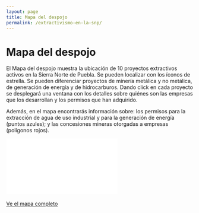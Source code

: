 ```yaml
---
layout: page
title: Mapa del despojo
permalink: /extractivismo-en-la-snp/
---
```


# Mapa del despojo

El Mapa del despojo muestra la ubicación de 10 proyectos extractivos activos en la Sierra Norte de Puebla. Se pueden localizar con los íconos de estrella. Se pueden diferenciar proyectos de minería metálica y no metálica, de generación de energía y de hidrocarburos. Dando click en cada proyecto se desplegará una ventana con los detalles sobre quiénes son las empresas que los desarrollan y los permisos que han adquirido. 

Además, en el mapa encontrarás información sobre: los permisos para la extracción de agua de uso industrial y para la generación de energía (puntos azules); y las concesiones mineras otorgadas a empresas (polígonos rojos).

<div class="embed-responsive embed-responsive-16by9">
  <iframe class="embed-responsive-item" frameborder="0" allowfullscreen allow="geolocation" src="//umap.openstreetmap.fr/es/map/proyectos-extractivos-en-la-snp-2023_971912?scaleControl=false&miniMap=false&scrollWheelZoom=false&zoomControl=true&editMode=disabled&moreControl=true&searchControl=null&tilelayersControl=null&embedControl=null&datalayersControl=true&onLoadPanel=undefined&captionBar=false&captionMenus=true"></iframe>
</div>
<br>
<div class="text-center mb-5">
  <a class="btn btn-secondary" href="//umap.openstreetmap.fr/es/map/proyectos-extractivos-en-la-snp-2023_971912?scaleControl=false&miniMap=false&scrollWheelZoom=false&zoomControl=true&editMode=disabled&moreControl=true&searchControl=null&tilelayersControl=null&embedControl=null&datalayersControl=true&onLoadPanel=undefined&captionBar=false&captionMenus=true" target="_blank">Ve el mapa completo</a>
</div>
